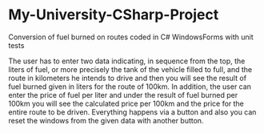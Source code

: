 # My-University-CSharp-Project
Conversion of fuel burned on routes coded in C# WindowsForms with unit tests

The user has to enter two data indicating, in sequence from the top, the liters of fuel, or more precisely the tank of the vehicle filled to full, and the route in kilometers he intends to drive and then you will see the result of fuel burned given in liters for the route of 100km. In addition, the user can enter the price of fuel per liter and under the result of fuel burned per 100km you will see the calculated price per 100km and the price for the entire route to be driven. Everything happens via a button and also you can reset the windows from the given data with another button.

